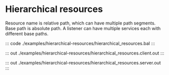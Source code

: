 # Hierarchical resources

Resource name is relative path, which can have multiple path segments.
Base path is absolute path. A listener can have multiple services each with different base paths.

::: code ./examples/hierarchical-resources/hierarchical_resources.bal :::

::: out ./examples/hierarchical-resources/hierarchical_resources.client.out :::

::: out ./examples/hierarchical-resources/hierarchical_resources.server.out :::